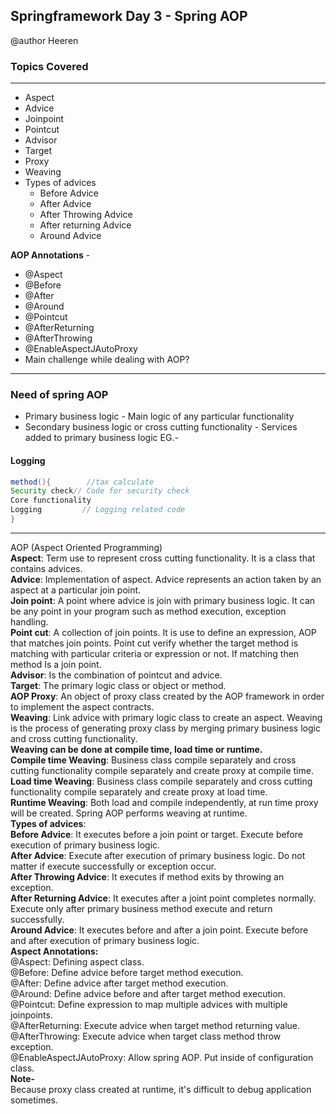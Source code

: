 ## Springframework Day 3 - Spring AOP 

 @author Heeren

 ### Topics Covered
--------------
- Aspect
- Advice
- Joinpoint
- Pointcut
- Advisor
- Target
- Proxy
- Weaving
- Types of advices   
  - Before Advice 
  - After Advice
  - After Throwing Advice 
  - After returning Advice 
  - Around Advice
    
 **AOP Annotations** - 
- @Aspect
- @Before
- @After
- @Around
- @Pointcut
- @AfterReturning
- @AfterThrowing
- @EnableAspectJAutoProxy
- Main challenge while dealing with AOP?

--------------
### Need of spring AOP 
- Primary business logic - Main logic of any particular functionality
- Secondary business logic or cross cutting functionality - Services added to primary business logic
EG.- 
#### Logging
```java
method(){        //tax calculate 
Security check// Code for security check
Core functionality
Logging         // Logging related code
}
```
---

AOP (Aspect Oriented Programming)    
**Aspect**: Term use to represent cross cutting functionality. It is a class that contains advices.    
**Advice**: Implementation of aspect. Advice represents an action taken by an aspect at a particular join point.    
**Join point**: A point where advice is join with primary business logic. It can be any point in your program such as method execution, exception handling.    
**Point cut**: A collection of join points. It is use to define an expression, AOP that matches join points. Point cut verify whether the target method is matching with particular criteria or expression or not. If matching then method Is a join point.    
**Advisor**: Is the combination of pointcut and advice.    
**Target**: The primary logic class or object or method.    
**AOP Proxy**: An object of proxy class created by the AOP framework in order to implement the aspect contracts.    
**Weaving**: Link advice with primary logic class to create an aspect. Weaving is the process of generating proxy class by merging primary business logic and cross cutting functionality.     
**Weaving can be done at compile time, load time or runtime.**    
**Compile time Weaving**: Business class compile separately and cross cutting functionality compile separately and create proxy at compile time.    
**Load time Weaving**: Business class compile separately and cross cutting functionality compile separately and create proxy at load time.    
**Runtime Weaving**: Both load and compile independently, at run time proxy will be created. Spring AOP performs weaving at runtime.    
**Types of advices**:    
**Before Advice**: It executes before a join point or target. Execute before execution of primary business logic.    
**After Advice**: Execute after execution of primary business logic. Do not matter if execute successfully or exception occur.    
**After Throwing Advice**: It executes if method exits by throwing an exception.   
**After Returning Advice**: It executes after a joint point completes normally. Execute only after primary business method execute and return successfully.    
**Around Advice**: It executes before and after a join point. Execute before and after execution of primary business logic.  
**Aspect Annotations:**    
@Aspect: Defining aspect class.   
@Before: Define advice before target method execution.   
@After: Define advice after target method execution.   
@Around: Define advice before and after target method execution.    
@Pointcut: Define expression to map multiple advices with multiple joinpoints.    
@AfterReturning: Execute advice when target method returning value.    
@AfterThrowing: Execute advice when target class method throw exception.    
@EnableAspectJAutoProxy: Allow spring AOP. Put inside of configuration class.   
**Note-**    
Because proxy class created at runtime, it's difficult to debug application sometimes.   
